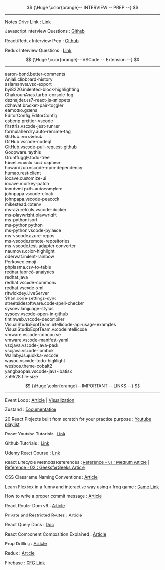 $$
{\Huge \color{orange}-- INTERVIEW -- PREP --}
$$

<hr/>

Notes Drive Link : [Link](https://drive.google.com/drive/folders/1vwIFrWl36GJKIt6K1XWpGt9TYO2wdpuu?usp=sharing)

Javascript Interview Questions : [Github](https://github.com/sudheerj/javascript-interview-questions)

React/Redux Interview Prep : [Github](https://github.com/sudheerj/reactjs-interview-questions)

Redux Interview Questions : [Link](https://www.interviewbit.com/redux-interview-questions/#redux-mcq-questions)

$$
{\Huge \color{orange}-- VSCode -- Extension --}
$$

<hr/>

aaron-bond.better-comments <br/>
Anjali.clipboard-history <br/>
aslamanver.vsc-export <br/>
byi8220.indented-block-highlighting <br/>
ChakrounAnas.turbo-console-log <br/>
dsznajder.es7-react-js-snippets <br/>
dzhavat.bracket-pair-toggler <br/>
eamodio.gitlens <br/>
EditorConfig.EditorConfig <br/>
esbenp.prettier-vscode <br/>
firsttris.vscode-jest-runner <br/>
formulahendry.auto-rename-tag <br/>
GitHub.remotehub <br/>
GitHub.vscode-codeql <br/>
GitHub.vscode-pull-request-github <br/>
Goopware.raythis <br/>
Gruntfuggly.todo-tree <br/>
hbenl.vscode-test-explorer <br/>
howardzuo.vscode-npm-dependency <br/>
humao.rest-client <br/>
iocave.customize-ui <br/>
iocave.monkey-patch <br/>
ionutvmi.path-autocomplete <br/>
johnpapa.vscode-cloak <br/>
johnpapa.vscode-peacock <br/>
mikestead.dotenv <br/>
ms-azuretools.vscode-docker <br/>
ms-playwright.playwright <br/>
ms-python.isort <br/>
ms-python.python <br/>
ms-python.vscode-pylance <br/>
ms-vscode.azure-repos <br/>
ms-vscode.remote-repositories <br/>
ms-vscode.test-adapter-converter <br/>
naumovs.color-highlight <br/>
oderwat.indent-rainbow <br/>
Perkovec.emoji <br/>
phplasma.csv-to-table <br/>
redhat.fabric8-analytics <br/>
redhat.java <br/>
redhat.vscode-commons <br/>
redhat.vscode-xml <br/>
ritwickdey.LiveServer <br/>
Shan.code-settings-sync <br/>
streetsidesoftware.code-spell-checker <br/>
sysoev.language-stylus <br/>
sysoev.vscode-open-in-github <br/>
tintinweb.vscode-decompiler <br/>
VisualStudioExptTeam.intellicode-api-usage-examples <br/>
VisualStudioExptTeam.vscodeintellicode <br/>
vmware.vscode-concourse <br/>
vmware.vscode-manifest-yaml <br/>
vscjava.vscode-java-pack <br/>
vscjava.vscode-lombok <br/>
WallabyJs.quokka-vscode <br/>
wayou.vscode-todo-highlight <br/>
wesbos.theme-cobalt2 <br/>
yangbaopan.vscode-java-ibatisx <br/>
zh9528.file-size <br/>

$$
{\Huge \color{orange}-- IMPORTANT -- LINKS --}
$$

<hr/>

Event Loop : [Article](https://dev.to/lydiahallie/javascript-visualized-event-loop-3dif) | [Visualization](http://latentflip.com/loupe/)

Zustand : [Documentation](https://docs.pmnd.rs/zustand/getting-started/introduction)

20 React Projects built from scratch for your practice purpose : [Youtube playlist](https://www.youtube.com/playlist?list=PL-J2q3Ga50oMQa1JdSJxYoZELwOJAXExP)

React Youtube Tutorials : [Link](https://www.youtube.com/playlist?list=PLC3y8-rFHvwgg3vaYJgHGnModB54rxOk3)

Github Tutorials : [Link](https://www.youtube.com/playlist?list=PLu0W_9lII9agwhy658ZPA0MTStKUJTWPi)

Udemy React Course : [Link](https://www.udemy.com/course/react-the-complete-guide-incl-redux/)

React Lifecycle Methods References : [Reference - 01 : Medium Article](https://medium.com/how-to-react/react-life-cycle-methods-with-examples-2bdb7465332b) | [Reference - 02 : GeeksforGeeks Article](https://www.geeksforgeeks.org/reactjs-lifecycle-components/)

CSS Classname Naming Conventions : [Article](https://getbem.com/naming/)

Learn Flexbox in a funny and interactive way using a frog game : [Game Link](https://flexboxfroggy.com/)

How to write a proper commit message : [Article](https://chiamakaikeanyi.dev/how-to-write-good-git-commit-messages/)

React Router Dom v6 : [Article](https://blog.webdevsimplified.com/2022-07/react-router/)

Private and Restricted Routes : [Article](https://www.robinwieruch.de/react-router-private-routes/)

React Query Docs : [Doc](https://tanstack.com/query/v4/docs/react/reference/useQuery)

React Component Composition Explained : [Article](https://felixgerschau.com/react-component-composition/)

Prop Drilling : [Article](https://kentcdodds.com/blog/prop-drilling)

Redux : [Article](https://blog.logrocket.com/understanding-redux-tutorial-examples/)

Firebase : [GFG Link](https://www.geeksforgeeks.org/how-to-use-firestore-database-in-reactjs/)
